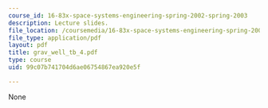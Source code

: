 ```yaml
---
course_id: 16-83x-space-systems-engineering-spring-2002-spring-2003
description: Lecture slides.
file_location: /coursemedia/16-83x-space-systems-engineering-spring-2002-spring-2003/99c07b741704d6ae06754867ea920e5f_grav_well_tb_4.pdf
file_type: application/pdf
layout: pdf
title: grav_well_tb_4.pdf
type: course
uid: 99c07b741704d6ae06754867ea920e5f

---
```

None